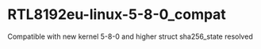 # RTL8192eu-linux-5-8-0_compat
Compatible with new kernel 5-8-0 and higher struct sha256_state resolved
